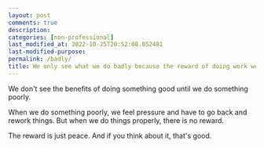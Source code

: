 ```yaml
---
layout: post
comments: true
description: 
categories: [non-professional]
last_modified_at: 2022-10-25T20:52:08.052481
last-modified-purpose:
permalink: /badly/
title: We only see what we do badly because the reward of doing work well is just peace.
---
```


We don't see the benefits of doing something good until we do something poorly.

When we do something poorly, we feel pressure and have to go back and rework things. But when we do things properly, there is no reward.

The reward is just peace. And if you think about it, that's good.